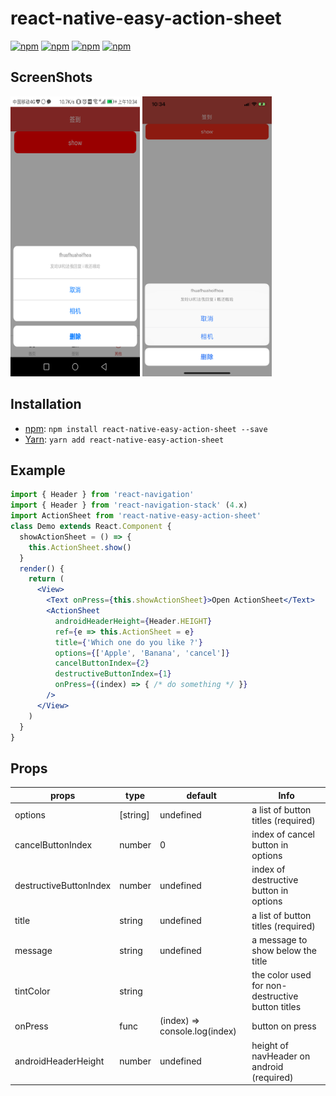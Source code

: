# react-native-easy-action-sheet

[![npm](https://img.shields.io/npm/v/react-native-easy-action-sheet.svg)](https://www.npmjs.com/package/react-native-easy-action-sheet)
[![npm](https://img.shields.io/npm/dm/react-native-easy-action-sheet.svg)](https://www.npmjs.com/package/react-native-easy-action-sheet)
[![npm](https://img.shields.io/npm/dt/react-native-easy-action-sheet.svg)](https://www.npmjs.com/package/react-native-easy-action-sheet)
[![npm](https://img.shields.io/npm/l/react-native-easy-action-sheet.svg)](https://github.com/DaiYz/react-native-easy-action-sheet/blob/master/LICENSE)

## ScreenShots
<p>
<img alt="react-native-easy-action-sheet" src="./screenshots/1.png" width="207" height="448" />
<img alt="react-native-easy-action-sheet" src="./screenshots/2.png" width="207" height="448" />
</p>

## Installation

* [npm](https://www.npmjs.com/#getting-started): `npm install react-native-easy-action-sheet --save`
* [Yarn](https://yarnpkg.com/): `yarn add react-native-easy-action-sheet`

## Example
```jsx 
import { Header } from 'react-navigation'
import { Header } from 'react-navigation-stack' (4.x)
import ActionSheet from 'react-native-easy-action-sheet'
class Demo extends React.Component {
  showActionSheet = () => {
    this.ActionSheet.show()
  }
  render() {
    return (
      <View>
        <Text onPress={this.showActionSheet}>Open ActionSheet</Text>
        <ActionSheet
          androidHeaderHeight={Header.HEIGHT}
          ref={e => this.ActionSheet = e}
          title={'Which one do you like ?'}
          options={['Apple', 'Banana', 'cancel']}
          cancelButtonIndex={2}
          destructiveButtonIndex={1}
          onPress={(index) => { /* do something */ }}
        />
      </View>
    )
  }
}

```


## Props
props | type |default | Info 
----- | ------- |  ------- | -----
 options | [string] |undefined | a list of button titles (required)
 cancelButtonIndex | number |0 | index of cancel button in options
 destructiveButtonIndex | number |undefined | index of destructive button in options
 title | string |undefined | a list of button titles (required)
 message | string |undefined | a message to show below the title
 tintColor | string |  | the color used for non-destructive button titles
 onPress | func | (index) => console.log(index) | button on press
 androidHeaderHeight | number | undefined | height of navHeader on android (required)
